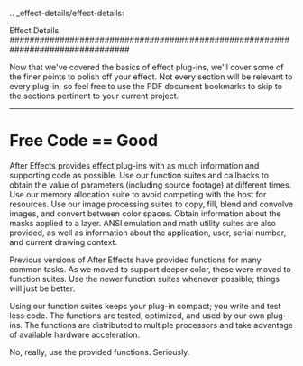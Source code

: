 .. _effect-details/effect-details:

Effect Details
################################################################################

Now that we've covered the basics of effect plug-ins, we'll cover some of the finer points to polish off your effect. Not every section will be relevant to every plug-in, so feel free to use the PDF document bookmarks to skip to the sections pertinent to your current project.

----

Free Code == Good
================================================================================

After Effects provides effect plug-ins with as much information and supporting code as possible. Use our function suites and callbacks to obtain the value of parameters (including source footage) at different times. Use our memory allocation suite to avoid competing with the host for resources. Use our image processing suites to copy, fill, blend and convolve images, and convert between color spaces. Obtain information about the masks applied to a layer. ANSI emulation and math utility suites are also provided, as well as information about the application, user, serial number, and current drawing context.

Previous versions of After Effects have provided functions for many common tasks. As we moved to support deeper color, these were moved to function suites. Use the newer function suites whenever possible; things will just be better.

Using our function suites keeps your plug-in compact; you write and test less code. The functions are tested, optimized, and used by our own plug-ins. The functions are distributed to multiple processors and take advantage of available hardware acceleration.

No, really, use the provided functions. Seriously.
